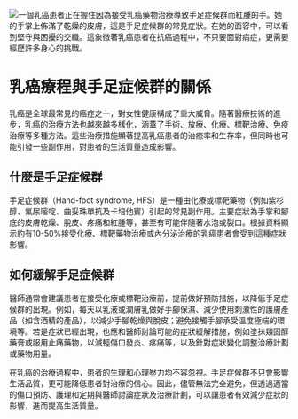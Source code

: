 ![一個乳癌患者正在握住因為接受乳癌藥物治療導致手足症候群而紅腫的手。她的手掌上佈滿了乾燥的皮膚，這是手足症候群的常見症狀。在她的面容中，可以看到堅守與困擾的交織。這象徵著乳癌患者在抗癌過程中，不只要面對病症，更需要經歷許多身心的挑戰。](https://i.imgur.com/dRcQzow.jpeg)
# 乳癌療程與手足症候群的關係

乳癌是全球最常見的癌症之一，對女性健康構成了重大威脅。隨著醫療技術的進步，乳癌的治療方法也越來越多樣化，涵蓋了手術、放療、化療、標靶治療、免疫治療等多種方法。這些治療措施顯著提高乳癌患者的治癒率和生存率，但同時也可能引發一些副作用，對患者的生活質量造成影響。

## 什麼是手足症候群

手足症候群（Hand-foot syndrome, HFS）是一種由化療或標靶藥物（例如紫杉醇、氟尿嘧啶、曲妥珠單抗及卡培他賓）引起的常見副作用。主要症狀為手掌和腳底的皮膚乾燥、脫皮、疼痛和紅腫等，甚至有可能伴隨著水泡或裂口。根據資料顯示約有10-50%接受化療、標靶藥物治療或內分泌治療的乳癌患者會受到這種症狀影響。

## 如何緩解手足症候群

醫師通常會建議患者在接受化療或標靶治療前，提前做好預防措施，以降低手足症候群的出現。例如，每天以乳液或潤膚乳做好手腳保濕、減少使用刺激性的護膚產品（如含酒精的產品），以減少手腳乾燥與脫皮；避免接觸手腳承受溫度極端的環境等。若是症狀已經出現，也應和醫師討論可能的症狀緩解措施，例如塗抹類固醇藥膏或服用止痛藥物，以減輕傷口發炎、疼痛等，以及針對症狀變化調整治療計劃或藥物用量。

在乳癌的治療過程中，患者的生理和心理壓力均不容忽視。手足症候群不只會影響生活品質，更可能降低患者對治療的信心。因此，儘管無法完全避免，但透過適當的傷口預防、護理和定期與醫師討論症狀及治療計劃，可以讓患者有效減少症狀的影響，進而提高生活質量。

